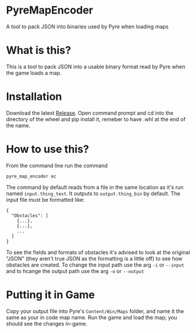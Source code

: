 # PyreMapEncoder
A tool to pack JSON into binaries used by Pyre when loading maps

# What is this?
This is a tool to pack JSON into a usable binary format read by Pyre when the game loads a map. 

# Installation
Download the latest [Release](https://github.com/erumi321/PyreMapEncoder/releases/). Open command prompt and cd into the directory of the wheel and pip install it, remeber to have .whl at the end of the name.

# How to use this?
From the command line run the command
```
pyre_map_encoder ec
```
The command by default reads from a file in the same location as it's run named <code>input.thing_text</code>. It outputs to <code>output.thing_bin</code> by default. The input file must be formatted like:
```
{
  "Obstacles": [
    {...},
    {...},
    ...
  ]
}
```
To see the fields and formats of obstacles it's advised to look at the original "JSON" (they aren't true JSON as the formatting is a little off) to see how obstacles are created.
To change the input path use the arg <code>-i</code> or <code>--input</code> and to hcange the output path use the arg <code>-o</code> or <code>--output</code>

# Putting it in Game
Copy your output file into Pyre's <code>Content/Win/Maps</code> folder, and name it the same as your in code map name. Run the game and load the map; you should see the changes in-game.
